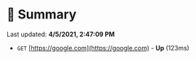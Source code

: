 # 📖 Summary
Last updated: **4/5/2021, 2:47:09 PM**

- `GET` [https://google.com](https://google.com) - **Up** (123ms)
